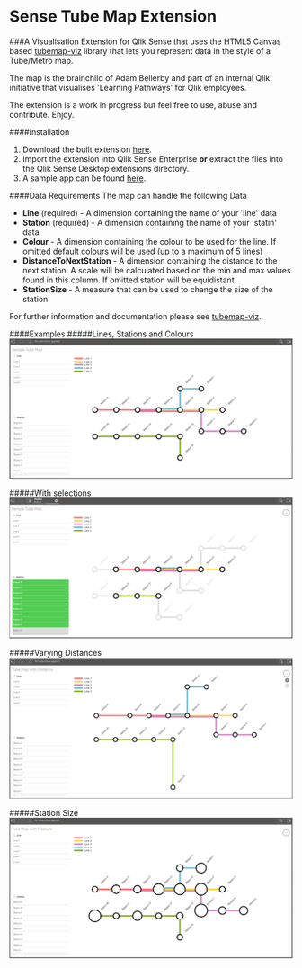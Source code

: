 # Sense Tube Map Extension
###A Visualisation Extension for Qlik Sense that uses the HTML5 Canvas based [tubemap-viz](https://github.com/websy85/tubemap-viz) library that lets you represent data in the style of a Tube/Metro map.

The map is the brainchild of Adam Bellerby and part of an internal Qlik initiative that visualises 'Learning Pathways' for Qlik employees.

The extension is a work in progress but feel free to use, abuse and contribute. Enjoy.

####Installation
1. Download the built extension [here](https://github.com/websy85/sense-tube-map-extension/raw/master/build/sense-tube-map.zip).
2. Import the extension into Qlik Sense Enterprise **or** extract the files into the Qlik Sense Desktop extensions directory.
3. A sample app can be found [here](https://github.com/websy85/sense-tube-map-extension/raw/master/TubeMapExample.qvf).

####Data Requirements
The map can handle the following Data
* **Line** (required) - A dimension containing the name of your 'line' data
* **Station** (required) - A dimension containing the name of your 'statin' data
* **Colour** - A dimension containing the colour to be used for the line. If omitted default colours will be used (up to a maximum of 5 lines)
* **DistanceToNextStation** - A dimension containing the distance to the next station. A scale will be calculated based on the min and max values found in this column. If omitted station will be equidistant.
* **StationSize** - A measure that can be used to change the size of the station.

For further information and documentation please see [tubemap-viz](https://github.com/websy85/tubemap-viz).

####Examples
#####Lines, Stations and Colours
![alt text](Standard.png "Standard Map")

#####With selections
![alt text](Selections.png "With Selections")

#####Varying Distances
![alt text](StationDistance.png "Varying Distances")

#####Station Size
![alt text](StationSize.png "Station Size")
